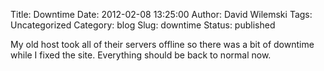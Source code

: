 Title: Downtime
Date: 2012-02-08 13:25:00
Author: David Wilemski
Tags: Uncategorized
Category: blog
Slug: downtime
Status: published

My old host took all of their servers offline so there was a bit of
downtime while I fixed the site. Everything should be back to normal
now.
